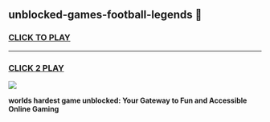 
## unblocked-games-football-legends 👋
<h3>
<a href="https://premium.freeplayer.one?title=unblocked-games-football-legends&ref=14F">CLICK TO PLAY</a></h3>
<hr>

<h3>
<a href="https://premium.freeplayer.one?title=unblocked-games-football-legends&ref=14F">CLICK 2 PLAY</a>
  
</h3>

<a href="https://premium.freeplayer.one?title=unblocked-games-football-legends&ref=12F/"><img src="https://clearcache.store/games.png"></a>


**worlds hardest game unblocked: Your Gateway to Fun and Accessible Online Gaming**
